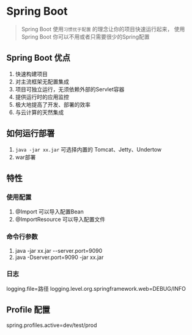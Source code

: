 # Spring Boot
> Spring Boot 使用`习惯优于配置` 的理念让你的项目快速运行起来，
> 使用Spring Boot 你可以不用或者只需要很少的Spring配置

## Spring Boot 优点
1. 快速构建项目
2. 对主流框架无配置集成
3. 项目可独立运行，无须依赖外部的Servlet容器
4. 提供运行时的应用监控
5. 极大地提高了开发、部署的效率
6. 与云计算的天然集成

## 如何运行部署
1. `java -jar xx.jar` 可选择内置的 Tomcat、Jetty、Undertow
2. war部署

## 特性
### 使用配置
1. @Import 可以导入配置Bean
2. @ImportResource 可以导入配置文件

### 命令行参数
1. java -jar xx.jar --server.port=9090
2. java -Dserver.port=9090 -jar xx.jar

### 日志
logging.file=路径
logging.level.org.springframework.web=DEBUG/INFO

## Profile 配置
spring.profiles.active=dev/test/prod








